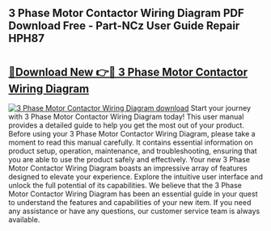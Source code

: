 ## 3 Phase Motor Contactor Wiring Diagram PDF Download Free - Part-NCz User Guide Repair HPH87

# <h2><a href="http://dfs1os.blite.top/?on=3+Phase+Motor+Contactor+Wiring+Diagram">🔗Download New 👉🔴 3 Phase Motor Contactor Wiring Diagram</a></h2>

[![3 Phase Motor Contactor Wiring Diagram download](https://i.imgur.com/lujVjoI.png)](http://dfs1os.blite.top/?on=3+Phase+Motor+Contactor+Wiring+Diagram)
Start your journey with 3 Phase Motor Contactor Wiring Diagram today! This user manual provides a detailed guide to help you get the most out of your product. Before using your 3 Phase Motor Contactor Wiring Diagram, please take a moment to read this manual carefully. It contains essential information on product setup, operation, maintenance, and troubleshooting, ensuring that you are able to use the product safely and effectively. Your new 3 Phase Motor Contactor Wiring Diagram boasts an impressive array of features designed to elevate your experience. Explore the intuitive user interface and unlock the full potential of its capabilities. We believe that the 3 Phase Motor Contactor Wiring Diagram has been an essential guide in your quest to understand the features and capabilities of your new item. If you need any assistance or have any questions, our customer service team is always available.
